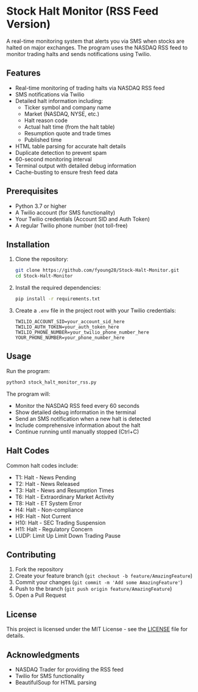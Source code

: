 # Stock Halt Monitor (RSS Feed Version)

A real-time monitoring system that alerts you via SMS when stocks are halted on major exchanges. The program uses the NASDAQ RSS feed to monitor trading halts and sends notifications using Twilio.

## Features

- Real-time monitoring of trading halts via NASDAQ RSS feed
- SMS notifications via Twilio
- Detailed halt information including:
  - Ticker symbol and company name
  - Market (NASDAQ, NYSE, etc.)
  - Halt reason code
  - Actual halt time (from the halt table)
  - Resumption quote and trade times
  - Published time
- HTML table parsing for accurate halt details
- Duplicate detection to prevent spam
- 60-second monitoring interval
- Terminal output with detailed debug information
- Cache-busting to ensure fresh feed data

## Prerequisites

- Python 3.7 or higher
- A Twilio account (for SMS functionality)
- Your Twilio credentials (Account SID and Auth Token)
- A regular Twilio phone number (not toll-free)

## Installation

1. Clone the repository:
   ```bash
   git clone https://github.com/fyoung28/Stock-Halt-Monitor.git
   cd Stock-Halt-Monitor
   ```

2. Install the required dependencies:
   ```bash
   pip install -r requirements.txt
   ```

3. Create a `.env` file in the project root with your Twilio credentials:
   ```
   TWILIO_ACCOUNT_SID=your_account_sid_here
   TWILIO_AUTH_TOKEN=your_auth_token_here
   TWILIO_PHONE_NUMBER=your_twilio_phone_number_here
   YOUR_PHONE_NUMBER=your_phone_number_here
   ```

## Usage

Run the program:
```bash
python3 stock_halt_monitor_rss.py
```

The program will:
- Monitor the NASDAQ RSS feed every 60 seconds
- Show detailed debug information in the terminal
- Send an SMS notification when a new halt is detected
- Include comprehensive information about the halt
- Continue running until manually stopped (Ctrl+C)

## Halt Codes

Common halt codes include:
- T1: Halt - News Pending
- T2: Halt - News Released
- T3: Halt - News and Resumption Times
- T6: Halt - Extraordinary Market Activity
- T8: Halt - ET System Error
- H4: Halt - Non-compliance
- H9: Halt - Not Current
- H10: Halt - SEC Trading Suspension
- H11: Halt - Regulatory Concern
- LUDP: Limit Up Limit Down Trading Pause

## Contributing

1. Fork the repository
2. Create your feature branch (`git checkout -b feature/AmazingFeature`)
3. Commit your changes (`git commit -m 'Add some AmazingFeature'`)
4. Push to the branch (`git push origin feature/AmazingFeature`)
5. Open a Pull Request

## License

This project is licensed under the MIT License - see the [LICENSE](LICENSE) file for details.

## Acknowledgments

- NASDAQ Trader for providing the RSS feed
- Twilio for SMS functionality
- BeautifulSoup for HTML parsing 